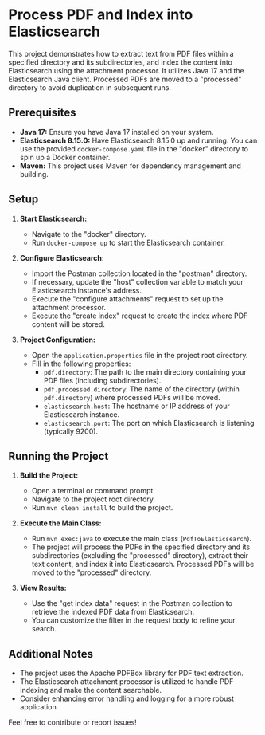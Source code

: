 # Process PDF and Index into Elasticsearch

This project demonstrates how to extract text from PDF files within a specified directory and its subdirectories, and index the content into Elasticsearch using the attachment processor. It utilizes Java 17 and the Elasticsearch Java client. Processed PDFs are moved to a "processed" directory to avoid duplication in subsequent runs.

## Prerequisites

* **Java 17:** Ensure you have Java 17 installed on your system.
* **Elasticsearch 8.15.0:** Have Elasticsearch 8.15.0 up and running. You can use the provided `docker-compose.yaml` file in the "docker" directory to spin up a Docker container.
* **Maven:**  This project uses Maven for dependency management and building.

## Setup

1. **Start Elasticsearch:**
   * Navigate to the "docker" directory.
   * Run `docker-compose up` to start the Elasticsearch container.

2. **Configure Elasticsearch:**
   * Import the Postman collection located in the "postman" directory.
   * If necessary, update the "host" collection variable to match your Elasticsearch instance's address.
   * Execute the "configure attachments" request to set up the attachment processor.
   * Execute the "create index" request to create the index where PDF content will be stored.

3. **Project Configuration:**
   * Open the `application.properties` file in the project root directory.
   * Fill in the following properties:
      * `pdf.directory`: The path to the main directory containing your PDF files (including subdirectories).
      * `pdf.processed.directory`: The name of the directory (within `pdf.directory`) where processed PDFs will be moved.
      * `elasticsearch.host`: The hostname or IP address of your Elasticsearch instance.
      * `elasticsearch.port`: The port on which Elasticsearch is listening (typically 9200).

## Running the Project

1. **Build the Project:**
   * Open a terminal or command prompt.
   * Navigate to the project root directory.
   * Run `mvn clean install` to build the project.

2. **Execute the Main Class:**
   * Run `mvn exec:java` to execute the main class (`PdfToElasticsearch`).
   * The project will process the PDFs in the specified directory and its subdirectories (excluding the "processed" directory), extract their text content, and index it into Elasticsearch. Processed PDFs will be moved to the "processed" directory.

3. **View Results:**
   * Use the "get index data" request in the Postman collection to retrieve the indexed PDF data from Elasticsearch.
   * You can customize the filter in the request body to refine your search.

## Additional Notes

* The project uses the Apache PDFBox library for PDF text extraction.
* The Elasticsearch attachment processor is utilized to handle PDF indexing and make the content searchable.
* Consider enhancing error handling and logging for a more robust application.

Feel free to contribute or report issues! 